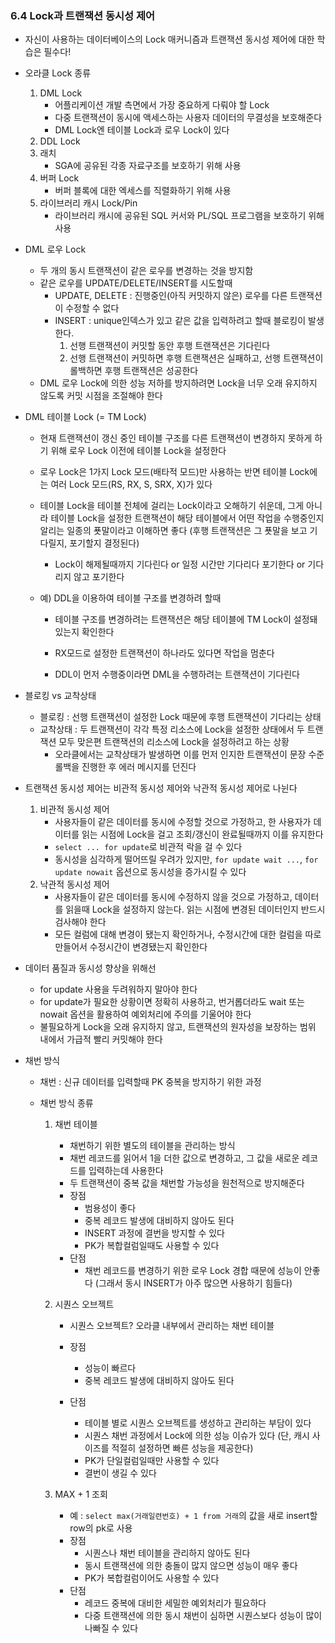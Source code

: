 ### 6.4 Lock과 트랜잭션 동시성 제어

- 자신이 사용하는 데이터베이스의 Lock 매커니즘과 트랜잭션 동시성 제어에 대한 학습은 필수다!

- 오라클 Lock 종류

  1. DML Lock
     - 어플리케이션 개발 측면에서 가장 중요하게 다뤄야 할 Lock
     - 다중 트랜잭션이 동시에 액세스하는 사용자 데이터의 무결성을 보호해준다
     - DML Lock엔 테이블 Lock과 로우 Lock이 있다
  2. DDL Lock
  3. 래치
     - SGA에 공유된 각종 자료구조를 보호하기 위해 사용
  4. 버퍼 Lock
     - 버퍼 블록에 대한 엑세스를 직렬화하기 위해 사용
  5. 라이브러리 캐시 Lock/Pin
     - 라이브러리 캐시에 공유된 SQL 커서와 PL/SQL 프로그램을 보호하기 위해 사용

- DML 로우 Lock

  - 두 개의 동시 트랜잭션이 같은 로우를 변경하는 것을 방지함
  - 같은 로우를 UPDATE/DELETE/INSERT를 시도할때
    - UPDATE, DELETE : 진행중인(아직 커밋하지 않은) 로우를 다른 트랜잭션이 수정할 수 없다
    - INSERT : unique인덱스가 있고 같은 값을 입력하려고 할때 블로킹이 발생한다.
      1. 선행 트랜잭션이 커밋할 동안 후행 트랜잭션은 기다린다
      2. 선행 트랜잭션이 커밋하면 후행 트랜잭션은 실패하고, 선행 트랜잭션이 롤백하면 후행 트랜잭션은 성공한다
  - DML 로우 Lock에 의한 성능 저하를 방지하려면 Lock을 너무 오래 유지하지 않도록 커밋 시점을 조절해야 한다

- DML 테이블 Lock (= TM Lock)

  - 현재 트랜잭션이 갱신 중인 테이블 구조를 다른 트랜잭션이 변경하지 못하게 하기 위해 로우 Lock 이전에 테이블 Lock을 설정한다

  - 로우 Lock은 1가지 Lock 모드(배타적 모드)만 사용하는 반면 테이블 Lock에는 여러 Lock 모드(RS, RX, S, SRX, X)가 있다

  - 테이블 Lock을 테이블 전체에 걸리는 Lock이라고 오해하기 쉬운데, 그게 아니라 테이블 Lock을 설정한 트랜잭션이 해당 테이블에서 어떤 작업을 수행중인지 알리는 일종의 푯말이라고 이해하면 좋다 (후행 트랜잭션은 그 푯말을 보고 기다릴지, 포기할지 결정된다)

    - Lock이 해제될때까지 기다린다 or 일정 시간만 기다리다 포기한다 or 기다리지 않고 포기한다

  - 예) DDL을 이용하여 테이블 구조를 변경하려 할때

    - 테이블 구조를 변경하려는 트랜잭션은 해당 테이블에 TM Lock이 설정돼있는지 확인한다

    - RX모드로 설정한 트랜잭션이 하나라도 있다면 작업을 멈춘다
    - DDL이 먼저 수행중이라면 DML을 수행하려는 트랜잭션이 기다린다

- 블로킹 vs 교착상태

  - 블로킹 : 선행 트랜잭션이 설정한 Lock 때문에 후행 트랜잭션이 기다리는 상태
  - 교착상태 : 두 트랜잭션이 각각 특정 리소스에 Lock을 설정한 상태에서 두 트랜잭션 모두 맞은편 트랜잭션의 리소스에 Lock을 설정하려고 하는 상황
    - 오라클에서는 교착상태가 발생하면 이를 먼저 인지한 트랜잭션이 문장 수준 롤백을 진행한 후 에러 메시지를 던진다

- 트랜잭션 동시성 제어는 비관적 동시성 제어와 낙관적 동시성 제어로 나뉜다

  1. 비관적 동시성 제어
     - 사용자들이 같은 데이터를 동시에 수정할 것으로 가정하고, 한 사용자가 데이터를 읽는 시점에 Lock을 걸고 조회/갱신이 완료될때까지 이를 유지한다
     - `select ... for update`로 비관적 락을 걸 수 있다
     - 동시성을 심각하게 떨어뜨릴 우려가 있지만, `for update wait ...`, `for update nowait` 옵션으로 동시성을 증가시킬 수 있다
  2. 낙관적 동시성 제어
     - 사용자들이 같은 데이터를 동시에 수정하지 않을 것으로 가정하고, 데이터를 읽을때 Lock을 설정하지 않는다. 읽는 시점에 변경된 데이터인지 반드시 검사해야 한다
     - 모든 컬럼에 대해 변경이 됐는지 확인하거나, 수정시간에 대한 컬럼을 따로 만들어서 수정시간이 변경됐는지 확인한다

- 데이터 품질과 동시성 향상을 위해선

  - for update 사용을 두려워하지 말아야 한다
  - for update가 필요한 상황이면 정확히 사용하고, 번거롭더라도 wait 또는 nowait 옵션을 활용하여 예외처리에 주의를 기울어야 한다
  - 불필요하게 Lock을 오래 유지하지 않고, 트랜잭션의 원자성을 보장하는 범위 내에서 가급적 빨리 커밋해야 한다

- 채번 방식

  - 채번 : 신규 데이터를 입력할때 PK 중복을 방지하기 위한 과정

  - 채번 방식 종류

    1. 채번 테이블

       - 채번하기 위한 별도의 테이블을 관리하는 방식
       - 채번 레코드를 읽어서 1을 더한 값으로 변경하고, 그 값을 새로운 레코드를 입력하는데 사용한다
       - 두 트랜잭션이 중복 값을 채번할 가능성을 원천적으로 방지해준다
       - 장점
         - 범용성이 좋다
         - 중복 레코드 발생에 대비하지 않아도 된다
         - INSERT 과정에 결번을 방지할 수 있다
         - PK가 복합컬럼일때도 사용할 수 있다
       - 단점
         - 채번 레코드를 변경하기 위한 로우 Lock 경합 때문에 성능이 안좋다 (그래서 동시 INSERT가 아주 많으면 사용하기 힘들다)
    2. 시퀀스 오브젝트

       - 시퀀스 오브젝트? 오라클 내부에서 관리하는 채번 테이블

       - 장점
         - 성능이 빠르다
         - 중복 레코드 발생에 대비하지 않아도 된다

       - 단점
         - 테이블 별로 시퀀스 오브젝트를 생성하고 관리하는 부담이 있다
         - 시퀀스 채번 과정에서 Lock에 의한 성능 이슈가 있다 (단, 캐시 사이즈를 적절히 설정하면 빠른 성능을 제공한다)
         - PK가 단일컬럼일때만 사용할 수 있다
         - 결번이 생길 수 있다
    3. MAX + 1 조회
       - 예 : `select max(거래일련번호) + 1 from 거래`의 값을 새로 insert할 row의 pk로 사용
       - 장점
         - 시퀀스나 채번 테이블을 관리하지 않아도 된다
         - 동시 트랜잭션에 의한 충돌이 많지 않으면 성능이 매우 좋다
         - PK가 복합컬럼이어도 사용할 수 있다
       - 단점
         - 레코드 중복에 대비한 세밀한 예외처리가 필요하다
         - 다중 트랜잭션에 의한 동시 채번이 심하면 시퀀스보다 성능이 많이 나빠질 수 있다